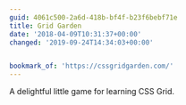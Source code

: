 ```yaml
---
guid: 4061c500-2a6d-418b-bf4f-b23f6bebf71e
title: Grid Garden
date: '2018-04-09T10:31:37+00:00'
changed: '2019-09-24T14:34:03+00:00'


bookmark_of: 'https://cssgridgarden.com/'
---
```



A delightful little game for learning CSS Grid.
